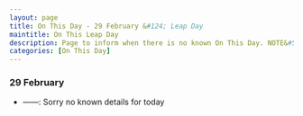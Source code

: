 ```yaml
---
layout: page
title: On This Day - 29 February &#124; Leap Day
maintitle: On This Leap Day
description: Page to inform when there is no known On This Day. NOTE&#58; There may still be comments.
categories: [On This Day]
---
```


### 29 February
* ——: Sorry no known details for today

